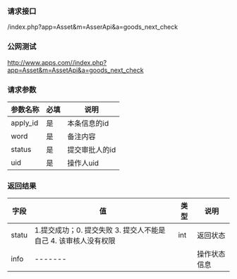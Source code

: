 ### **请求接口**
/index.php?app=Asset&m=AsserApi&a=goods_next_check



### **公网测试**
http://www.apps.com//index.php?app=Asset&m=AssetApi&a=goods_next_check

### **请求参数**

| 参数名称  |必填|     说明      |
|------|-----|------|
| apply_id| 是 |   本条信息的id  |
| word| 是 |   备注内容  |
| status| 是 | 提交审批人的id    |
| uid| 是 |   操作人uid  |



### **返回结果**
|字段        |值          |类型    |说明        |
| ---------  |--------    |-------- |--------  |
|statu         |1.提交成功；0. 提交失败  3. 提交人不能是自己 4. 该审核人没有权限 |int    |返回状态  |
|info     | -------     |   |操作状态信息    |

